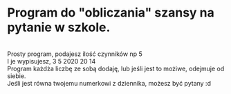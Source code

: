 <h1>Program do "obliczania" szansy na pytanie w szkole.</h1>
<br />
Prosty program, podajesz ilość czynników np 5
<br />
I je wypisujesz, 3 5 2020 20 14
<br />
Program każdża liczbę ze sobą dodaję, lub jeśli jest to możiwe, odejmuje od siebie.
<br />
Jeśli jest równa twojemu numerkowi z dziennika, możesz być pytany :d
